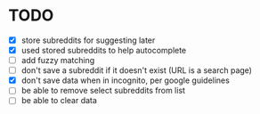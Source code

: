 # TODO

* [x] store subreddits for suggesting later
* [x] used stored subreddits to help autocomplete
* [ ] add fuzzy matching
* [ ] don't save a subreddit if it doesn't exist (URL is a search page)
* [x] don't save data when in incognito, per google guidelines
* [ ] be able to remove select subreddits from list
* [ ] be able to clear data
